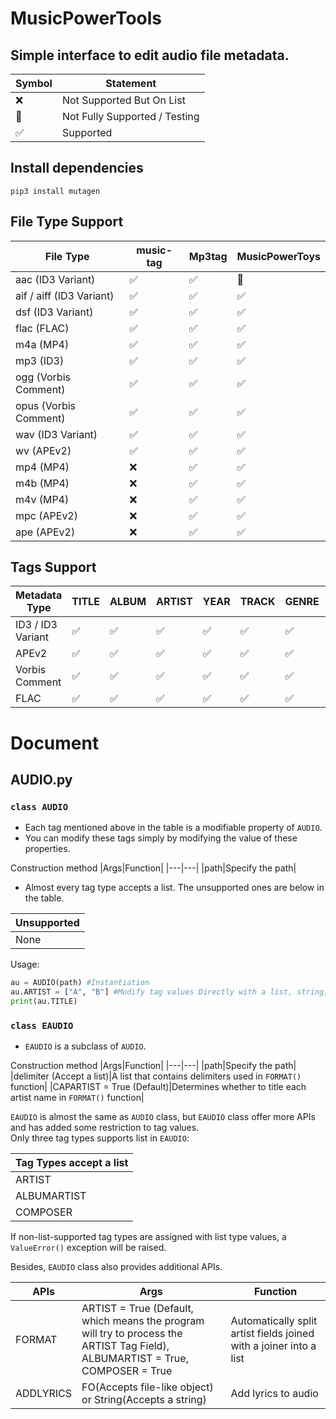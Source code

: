 # MusicPowerTools
## Simple interface to edit audio file metadata.

|Symbol|Statement|
|---|---|
|:x:|Not Supported But On List|
|🔘|Not Fully Supported / Testing|
|:white_check_mark:|Supported|

## Install dependencies
`pip3 install mutagen`

## File Type Support
|File Type|music-tag|Mp3tag|MusicPowerToys|
|---|---|---|---|
|aac (ID3 Variant)|:white_check_mark:|:white_check_mark:|🔘|
|aif / aiff (ID3 Variant)|:white_check_mark:|:white_check_mark:|:white_check_mark:|
|dsf (ID3 Variant)|:white_check_mark:|:white_check_mark:|:white_check_mark:|
|flac (FLAC)|:white_check_mark:|:white_check_mark:|:white_check_mark:|
|m4a (MP4)|:white_check_mark:|:white_check_mark:|:white_check_mark:|
|mp3 (ID3)|:white_check_mark:|:white_check_mark:|:white_check_mark:|
|ogg (Vorbis Comment)|:white_check_mark:|:white_check_mark:|:white_check_mark:|
|opus (Vorbis Comment)|:white_check_mark:|:white_check_mark:|:white_check_mark:|
|wav (ID3 Variant)|:white_check_mark:|:white_check_mark:|:white_check_mark:|
|wv (APEv2)|:white_check_mark:|:white_check_mark:|:white_check_mark:|
|mp4 (MP4)|:x:|:white_check_mark:|:white_check_mark:|
|m4b (MP4)|:x:|:white_check_mark:|:white_check_mark:|
|m4v (MP4)|:x:|:white_check_mark:|:white_check_mark:|
|mpc (APEv2)|:x:|:white_check_mark:|:white_check_mark:|
|ape (APEv2)|:x:|:white_check_mark:|:white_check_mark:|

## Tags Support
|Metadata Type|TITLE|ALBUM|ARTIST|YEAR|TRACK|GENRE|COMMENT|ALBUMARTIST|COMPOSER|DISCNUMBER|LYRICS|
|---|---|---|---|---|---|---|---|---|---|---|---|
|ID3 / ID3 Variant|:white_check_mark:|:white_check_mark:|:white_check_mark:|:white_check_mark:|:white_check_mark:|:white_check_mark:|:white_check_mark:|:white_check_mark:|:white_check_mark:|:white_check_mark:|:white_check_mark:|
|APEv2|:white_check_mark:|:white_check_mark:|:white_check_mark:|:white_check_mark:|:white_check_mark:|:white_check_mark:|:white_check_mark:|:white_check_mark:|:white_check_mark:|:white_check_mark:|:white_check_mark:|
|Vorbis Comment|:white_check_mark:|:white_check_mark:|:white_check_mark:|:white_check_mark:|:white_check_mark:|:white_check_mark:|:white_check_mark:|:white_check_mark:|:white_check_mark:|:white_check_mark:|:white_check_mark:|
|FLAC|:white_check_mark:|:white_check_mark:|:white_check_mark:|:white_check_mark:|:white_check_mark:|:white_check_mark:|:white_check_mark:|:white_check_mark:|:white_check_mark:|:white_check_mark:|:white_check_mark:|

# Document
## AUDIO.py
### `class AUDIO`
* Each tag mentioned above in the table is a modifiable property of `AUDIO`.
* You can modify these tags simply by modifying the value of these properties.

Construction method
|Args|Function|
|---|---|
|path|Specify the path|

* Almost every tag type accepts a list. The unsupported ones are below in the table.

|Unsupported|
|---|
|None|

Usage:
```Python
au = AUDIO(path) #Instantiation
au.ARTIST = ["A", "B"] #Modify tag values Directly with a list, string, or int
print(au.TITLE)
```

### `class EAUDIO`
* `EAUDIO` is a subclass of `AUDIO`.

Construction method
|Args|Function|
|---|---|
|path|Specify the path|
|delimiter (Accept a list)|A list that contains delimiters used in `FORMAT()` function|
|CAPARTIST = True (Default)|Determines whether to title each artist name in `FORMAT()` function|

`EAUDIO` is almost the same as `AUDIO` class, but `EAUDIO` class offer more APIs and has added some restriction to tag values.  
Only three tag types supports list in `EAUDIO`: 

|Tag Types accept a list|
|---|
|ARTIST|
|ALBUMARTIST|
|COMPOSER|

If non-list-supported tag types are assigned with list type values, a `ValueError()` exception will be raised.

Besides, `EAUDIO` class also provides additional APIs.

|APIs|Args|Function|
|---|---|---|
|FORMAT|ARTIST = True (Default, which means the program will try to process the ARTIST Tag Field), ALBUMARTIST = True, COMPOSER = True|Automatically split artist fields joined with a joiner into a list|
|ADDLYRICS|FO(Accepts file-like object) or String(Accepts a string)|Add lyrics to audio|